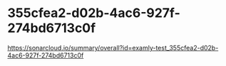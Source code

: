 # 355cfea2-d02b-4ac6-927f-274bd6713c0f
https://sonarcloud.io/summary/overall?id=examly-test_355cfea2-d02b-4ac6-927f-274bd6713c0f
